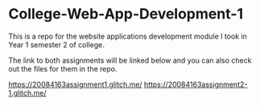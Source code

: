 # College-Web-App-Development-1

This is a repo for the website applications development module I took in Year 1 semester 2 of college. 

The link to both assignments will be linked below and you can also check out the files for them in the repo.

https://20084163assignment1.glitch.me/
https://20084163assignment2-1.glitch.me/
